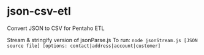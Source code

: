 # json-csv-etl
Convert JSON to CSV for Pentaho ETL

Stream & stringify version of jsonParse.js
To run: `node jsonStream.js [JSON source file] [options: contact|address|account|customer]`
